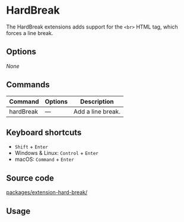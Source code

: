 # HardBreak
The HardBreak extensions adds support for the `<br>` HTML tag, which forces a line break.

## Options
*None*

## Commands
| Command   | Options | Description       |
| --------- | ------- | ----------------- |
| hardBreak | —       | Add a line break. |

## Keyboard shortcuts
* `Shift` + `Enter`
* Windows & Linux: `Control` + `Enter`
* macOS: `Command` + `Enter`

## Source code
[packages/extension-hard-break/](https://github.com/ueberdosis/tiptap-next/blob/main/packages/extension-hard-break/)

## Usage
<demo name="Extensions/HardBreak" highlight="3-5,17,36" />
